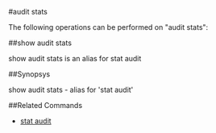 #audit stats

The following operations can be performed on "audit stats":


##show audit stats

show audit stats is an alias for stat audit


##Synopsys

show audit stats - alias for 'stat audit'


##Related Commands

<ul><li><a href="../../..//">stat audit</a></li></ul>



